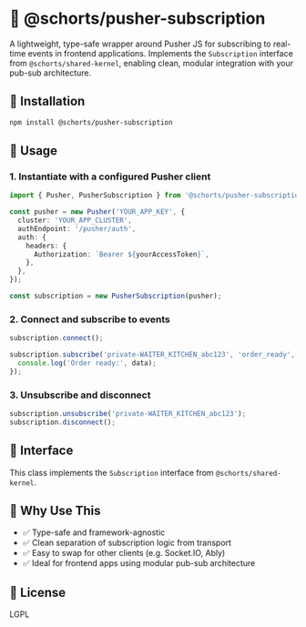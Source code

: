 # 📡 @schorts/pusher-subscription

A lightweight, type-safe wrapper around Pusher JS for subscribing to real-time events in frontend applications. Implements the `Subscription` interface from `@schorts/shared-kernel`, enabling clean, modular integration with your pub-sub architecture.

## 🚀 Installation

```bash
npm install @schorts/pusher-subscription
```

## 🧱 Usage

### 1. Instantiate with a configured Pusher client

```ts
import { Pusher, PusherSubscription } from '@schorts/pusher-subscription';

const pusher = new Pusher('YOUR_APP_KEY', {
  cluster: 'YOUR_APP_CLUSTER',
  authEndpoint: '/pusher/auth',
  auth: {
    headers: {
      Authorization: `Bearer ${yourAccessToken}`,
    },
  },
});

const subscription = new PusherSubscription(pusher);
```

### 2. Connect and subscribe to events

```ts
subscription.connect();

subscription.subscribe('private-WAITER_KITCHEN_abc123', 'order_ready', (data) => {
  console.log('Order ready:', data);
});
```

### 3. Unsubscribe and disconnect

```ts
subscription.unsubscribe('private-WAITER_KITCHEN_abc123');
subscription.disconnect();
```

## 🧩 Interface

This class implements the `Subscription` interface from `@schorts/shared-kernel`.

## 🧠 Why Use This

- ✅ Type-safe and framework-agnostic
- ✅ Clean separation of subscription logic from transport
- ✅ Easy to swap for other clients (e.g. Socket.IO, Ably)
- ✅ Ideal for frontend apps using modular pub-sub architecture

## 📜 License

LGPL
